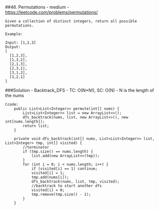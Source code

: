 ##46. Permutations - medium - https://leetcode.com/problems/permutations/
```
Given a collection of distinct integers, return all possible permutations.

Example:

Input: [1,2,3]
Output:
[
  [1,2,3],
  [1,3,2],
  [2,1,3],
  [2,3,1],
  [3,1,2],
  [3,2,1]
]
```
###Solution - Backtrack_DFS - TC: O(N*N!), SC: O(N) - N is the length of the nums
```
Ccode:
    public List<List<Integer>> permute(int[] nums) {
        List<List<Integer>> list = new ArrayList<>();
        dfs_backtrack(nums, list, new ArrayList<>(), new int[nums.length]);
        return list;
    }

    private void dfs_backtrack(int[] nums, List<List<Integer>> list, List<Integer> tmp, int[] visited) {
        //terminator
        if (tmp.size() == nums.length) {
            list.add(new ArrayList<>(tmp));
        }
        for (int i = 0; i < nums.length; i++) {
            if (visited[i] == 1) continue;
            visited[i] = 1;
            tmp.add(nums[i]);
            dfs_backtrack(nums, list, tmp, visited);
            //backtrack to start another dfs
            visited[i] = 0;
            tmp.remove(tmp.size() - 1);
        }
    }
```
